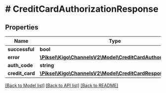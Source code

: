 # # CreditCardAuthorizationResponse

## Properties

Name | Type | Description | Notes
------------ | ------------- | ------------- | -------------
**successful** | **bool** |  | [optional]
**error** | [**\Piksel\Kigo\ChannelsV2\Model\CreditCardAuthorizationError**](CreditCardAuthorizationError.md) |  | [optional]
**auth_code** | **string** |  | [optional]
**credit_card** | [**\Piksel\Kigo\ChannelsV2\Model\CreditCardResponse**](CreditCardResponse.md) |  | [optional]

[[Back to Model list]](../../README.md#models) [[Back to API list]](../../README.md#endpoints) [[Back to README]](../../README.md)
